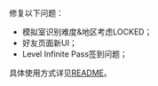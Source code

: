 修复以下问题：

- 模拟室识别难度&地区考虑LOCKED；
- 好友页面新UI；
- Level Infinite Pass签到问题；

具体使用方式详见[README](https://github.com/Zebartin/autoxjs-scripts/blob/master/NIKKE/README.md)。
